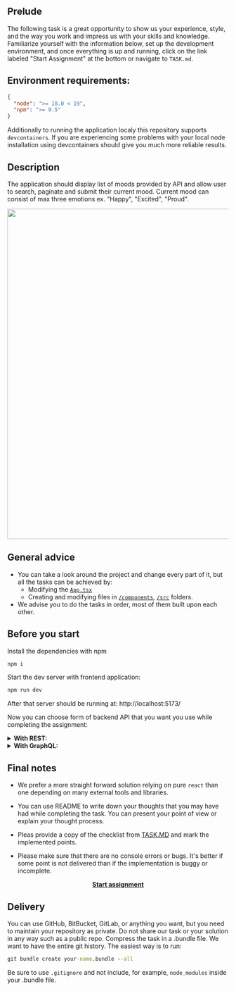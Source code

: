 ## Prelude

The following task is a great opportunity to show us your experience, style, and the way you work and impress us with your skills and knowledge. Familiarize yourself with the information below, set up the development environment, and once everything is up and running, click on the link labeled "Start Assignment" at the bottom or navigate to `TASK.md`.

## Environment requirements: 

```json
{
  "node": ">= 18.0 < 19",
  "npm": ">= 9.5"
}
```

Additionally to running the application localy this repository supports `devcontainers`. If you are experiencing some problems with your local node installation using devcontainers should give you much more reliable results.

## Description
The application should display list of moods provided by API and allow user to search, paginate and submit their current mood. Current mood can consist of max three emotions ex. "Happy", "Excited", "Proud".

<p align="center"><img src="./.github/screen-1.png" width="750px" /></p>

## General advice

- You can take a look around the project and change every part of it, but all the tasks can be achieved by:
  - Modifying the [`App.tsx`](./frontend/src/App.tsx) 
  - Creating and modifying files in [`/components`](./frontend/src/components/), [`/src`](./frontend/src/) folders.
- We advise you to do the tasks in order, most of them built upon each other.

## Before you start

Install the dependencies with npm
```cmd
npm i
```

Start the dev server with frontend application:
```cmd
npm run dev
```

After that server should be running at: http://localhost:5173/


Now you can choose form of backend API that you want you use while completing the assignment:

<details>
<summary><strong>With REST:</strong></summary>
<p></p>
<p>Start the REST server with command:</p>


```cmd
npm run serve:rest
```
</details>

<details>
<summary><strong>With GraphQL:</strong></summary>
<p></p>
<p>Start the GraphQL server with command:</p>


```cmd
npm run serve:graphql
```
</details>

## Final notes

- We prefer a more straight forward solution relying on pure `react` than one depending on many external tools and libraries.

- You can use README to write down your thoughts that you may have had while completing the task. You can present your point of view or explain your thought process. 

- Pleas provide a copy of the checklist from [TASK.MD](./TASK.md) and mark the implemented points.

- Please make sure that there are no console errors or bugs. It's better if some point is not delivered than if the implementation is buggy or incomplete.


<p align="center"><a href="./TASK.MD"><strong>Start assignment</strong></a></p>

## Delivery

You can use GitHub, BitBucket, GitLab, or anything you want, but you need to maintain your repository as private. Do not share our task or your solution in any way such as a public repo.
Compress the task in a .bundle file. We want to have the entire git history. The easiest way is to run:
```cmd
git bundle create your-name.bundle --all
```
Be sure to use `.gitignore` and not include, for example, `node_modules` inside your .bundle file.
